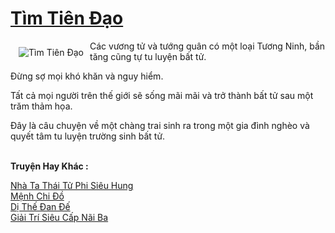 <a href="https://truyenwiki.net/tim-tien-dao.35565/" title="Tìm Tiên Đạo"><h1>Tìm Tiên Đạo</h1></a><div style="display:table"><img align="right" style="float: left; padding: 10px;" src="https://truyenwiki.net/a/img/str/src/35565.jpg" alt="Tìm Tiên Đạo">Các vương tử và tướng quân có một loại Tương Ninh, bần tăng cũng tự tu luyện bất tử.<p></p> Đừng sợ mọi khó khăn và nguy hiểm.<p></p> Tất cả mọi người trên thế giới sẽ sống mãi mãi và trở thành bất tử sau một trăm thảm họa.<p></p> Đây là câu chuyện về một chàng trai sinh ra trong một gia đình nghèo và quyết tâm tu luyện trường sinh bất tử.</div><p><br><b>Truyện Hay Khác :</b></p><a href="https://truyenwiki.net/nha-ta-thai-tu-phi-sieu-hung.35841/" alt="Nhà Ta Thái Tử Phi Siêu Hung">Nhà Ta Thái Tử Phi Siêu Hung</a><br/><a href="https://github.com/nownovels/wikidich/tree/master/truyenhay/35652" alt="Mệnh Chi Đồ">Mệnh Chi Đồ</a><br/><a href="https://github.com/nownovels/wikidich/tree/master/truyenhay/35852" alt="Dị Thế Đan Đế">Dị Thế Đan Đế</a><br/><a href="https://github.com/nownovels/wikidich/tree/master/truyenhay/35486" alt="Giải Trí Siêu Cấp Nãi Ba">Giải Trí Siêu Cấp Nãi Ba</a><br/>